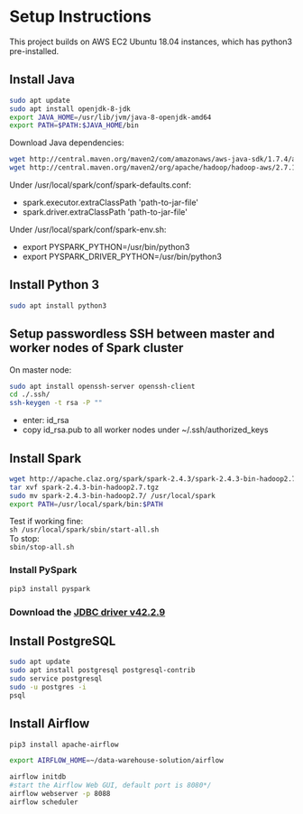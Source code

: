 # Setup Instructions
This project builds on AWS EC2 Ubuntu 18.04 instances, which has python3 pre-installed. 

## Install Java
```bash
sudo apt update
sudo apt install openjdk-8-jdk
export JAVA_HOME=/usr/lib/jvm/java-8-openjdk-amd64
export PATH=$PATH:$JAVA_HOME/bin
```
Download Java dependencies:
```bash
wget http://central.maven.org/maven2/com/amazonaws/aws-java-sdk/1.7.4/aws-java-sdk-1.7.4.jar
wget http://central.maven.org/maven2/org/apache/hadoop/hadoop-aws/2.7.1/hadoop-aws-2.7.1.jar
```
Under /usr/local/spark/conf/spark-defaults.conf:
- spark.executor.extraClassPath 'path-to-jar-file'
- spark.driver.extraClassPath 'path-to-jar-file'

Under /usr/local/spark/conf/spark-env.sh:
- export PYSPARK_PYTHON=/usr/bin/python3
- export PYSPARK_DRIVER_PYTHON=/usr/bin/python3


## Install Python 3
```bash
sudo apt install python3
```

## Setup passwordless SSH between master and worker nodes of Spark cluster
On master node:
```bash
sudo apt install openssh-server openssh-client
cd ./.ssh/
ssh-keygen -t rsa -P ""
```
- enter: id_rsa
- copy id_rsa.pub to all worker nodes under ~/.ssh/authorized_keys

## Install Spark
```bash
wget http://apache.claz.org/spark/spark-2.4.3/spark-2.4.3-bin-hadoop2.7.tgz
tar xvf spark-2.4.3-bin-hadoop2.7.tgz
sudo mv spark-2.4.3-bin-hadoop2.7/ /usr/local/spark
export PATH=/usr/local/spark/bin:$PATH
```
Test if working fine:       
```sh /usr/local/spark/sbin/start-all.sh```     
To stop:        
```sbin/stop-all.sh```

### Install PySpark
```bash
pip3 install pyspark
```

### Download the [JDBC driver v42.2.9](https://jdbc.postgresql.org/download.html#others)

## Install PostgreSQL
```bash
sudo apt update
sudo apt install postgresql postgresql-contrib
sudo service postgresql
sudo -u postgres -i
psql
```

## Install Airflow
```bash
pip3 install apache-airflow

export AIRFLOW_HOME=~/data-warehouse-solution/airflow

airflow initdb
#start the Airflow Web GUI, default port is 8080*/
airflow webserver -p 8088  
airflow scheduler
```


